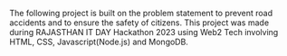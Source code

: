 The following project is built on the problem statement to prevent road accidents and to ensure the safety of citizens.
This project was made during RAJASTHAN IT DAY Hackathon 2023 using Web2 Tech involving HTML, CSS, Javascript(Node.js) and MongoDB.
